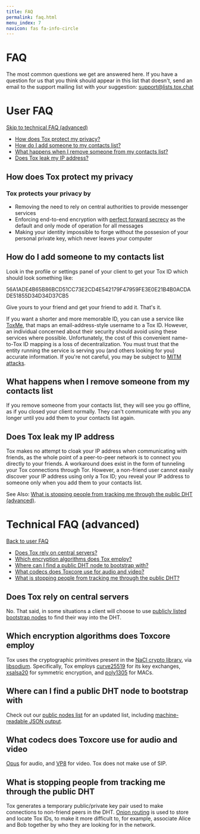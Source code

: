 ```yaml
---
title: FAQ
permalink: faq.html
menu_index: 7
navicon: fas fa-info-circle
---
```


# FAQ

The most common questions we get are answered here. If you have a
question for us that you think should appear in this list that doesn't,
send an email to the support mailing list with your
suggestion: [support@lists.tox.chat](mailto:support@lists.tox.chat)

# User FAQ

[Skip to technical FAQ (advanced)](#technical-faq-advanced)

-   [How does Tox protect my privacy?](#how-does-tox-protect-my-privacy)
-   [How do I add someone to my contacts list?](#how-do-i-add-someone-to-my-contacts-list)
-   [What happens when I remove someone from my contacts list?](#what-happens-when-i-remove-someone-from-my-contacts-list)
-   [Does Tox leak my IP address?](#does-tox-leak-my-ip-address)

## How does Tox protect my privacy

### Tox protects your privacy by

-   Removing the need to rely on central authorities to provide messenger services
-   Enforcing end-to-end encryption
with [perfect forward secrecy](https://en.wikipedia.org/wiki/Forward_secrecy)
as the default and only mode of operation for all messages
-   Making your identity impossible to forge without the possesion of your
personal private key, which never leaves your computer

## How do I add someone to my contacts list

Look in the profile or settings panel of your client to get your Tox ID
which should look something like:

56A1ADE4B65B86BCD51CC73E2CD4E542179F47959FE3E0E21B4B0ACDADE51855D34D34D37CB5

Give yours to your friend and get your friend to add it. That's it.

If you want a shorter and more memorable ID, you can use a service
like [ToxMe](https://toxme.io/), that maps an
email-address-style username to a Tox ID. However, an individual
concerned about their security should avoid using these services
where possible. Unfortunately, the cost of this convenient name-to-Tox ID
mapping is a loss of decentralization. You must trust that the entity
running the service is serving you (and others looking for you) accurate
information. If you're not careful, you may be subject
to [MITM attacks](https://en.wikipedia.org/wiki/Man-in-the-middle_attack).

## What happens when I remove someone from my contacts list

If you remove someone from your contacts list, they will see you go
offline, as if you closed your client normally. They can't communicate
with you any longer until you add them to your contacts list again.

## Does Tox leak my IP address

Tox makes no attempt to cloak your IP address when communicating with
friends, as the whole point of a peer-to-peer network is to connect you
directly to your friends. A workaround does exist in the form of tunneling
your Tox connections through Tor. However, a non-friend user cannot easily
discover your IP address using only a Tox ID; you reveal your IP address
to someone only when you add them to your contacts list.

See Also: [What is stopping people from tracking me through the public DHT (advanced)](#what-is-stopping-people-from-tracking-me-through-the-public-dht).

# Technical FAQ (advanced)

[Back to user FAQ](#user-faq)

-   [Does Tox rely on central servers?](#does-tox-rely-on-central-servers)
-   [Which encryption algorithms does Tox employ?](#which-encryption-algorithms-does-toxcore-employ)
-   [Where can I find a public DHT node to bootstrap with?](#where-can-i-find-a-public-dht-node-to-bootstrap-with)
-   [What codecs does Toxcore use for audio and video?](#what-codecs-does-toxcore-use-for-audio-and-video)
-   [What is stopping people from tracking me through the public DHT?](#what-is-stopping-people-from-tracking-me-through-the-public-dht)

## Does Tox rely on central servers

No. That said, in some situations a client will choose to
use [publicly listed bootstrap nodes](https://nodes.tox.chat/) to
find their way into the DHT.

## Which encryption algorithms does Toxcore employ

Tox uses the cryptographic primitives present in
the [NaCl crypto library](http://nacl.cr.yp.to/index.html),
via [libsodium](https://github.com/jedisct1/libsodium). Specifically,
Tox employs [curve25519](https://en.wikipedia.org/wiki/Curve25519) for
its key exchanges,
[xsalsa20](https://download.libsodium.org/doc/advanced/xsalsa20.html) for
symmetric encryption,
and [poly1305](https://en.wikipedia.org/wiki/Poly1305) for MACs.

## Where can I find a public DHT node to bootstrap with

Check out our [public nodes list](https://nodes.tox.chat) for
an updated list, including [machine-readable JSON output](https://nodes.tox.chat/json).

## What codecs does Toxcore use for audio and video

[Opus](http://opus-codec.org/) for audio,
and [VP8](https://en.wikipedia.org/wiki/VP8) for video.
Tox does not make use of SIP.

## What is stopping people from tracking me through the public DHT

Tox generates a temporary public/private key pair used to make connections
to non-friend peers in the DHT.
[Onion routing](https://en.wikipedia.org/wiki/Onion_routing) is
used to store and locate Tox IDs, to make it more difficult to, for example,
associate Alice and Bob together by who they are looking for in the network.
